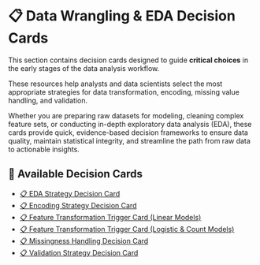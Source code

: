 # 📋 Data Wrangling & EDA Decision Cards

This section contains decision cards designed to guide **critical choices** in the early stages of the data analysis workflow. 

These resources help analysts and data scientists select the most appropriate strategies for data transformation, encoding, missing value handling, and validation.  

Whether you are preparing raw datasets for modeling, cleaning complex feature sets, or conducting in-depth exploratory data analysis (EDA), these cards provide quick, evidence-based decision frameworks to ensure data quality, maintain statistical integrity, and streamline the path from raw data to actionable insights.

## 📂 Available Decision Cards

- [📋 EDA Strategy Decision Card](📋%20EDA%20Strategy%20Decision%20Card.md)
- [📋 Encoding Strategy Decision Card](📋%20Encoding%20Strategy%20Decision%20Card.md)
- [📋 Feature Transformation Trigger Card (Linear Models)](📋%20Feature%20Transformation%20Trigger%20Card%20(Linear%20Models).md)
- [📋 Feature Transformation Trigger Card (Logistic & Count Models)](📋%20Feature%20Transformation%20Trigger%20Card%20(Logistic%20%26%20Count%20Models).md)
- [📋 Missingness Handling Decision Card](📋%20Missingness%20Handling%20Decision%20Card.md)
- [📋 Validation Strategy Decision Card](📋%20Validation%20Strategy%20Decision%20Card.md)